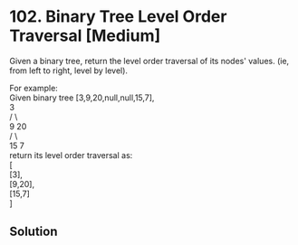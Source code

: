 # 102. Binary Tree Level Order Traversal [Medium]     
Given a binary tree, return the level order traversal of its nodes' values. (ie, from left to right, level by level).    

For example:    
Given binary tree [3,9,20,null,null,15,7],     
    3    
   / \   
  9  20   
    /  \    
   15   7    
return its level order traversal as:     
[    
  [3],    
  [9,20],   
  [15,7]    
]    


## Solution     


